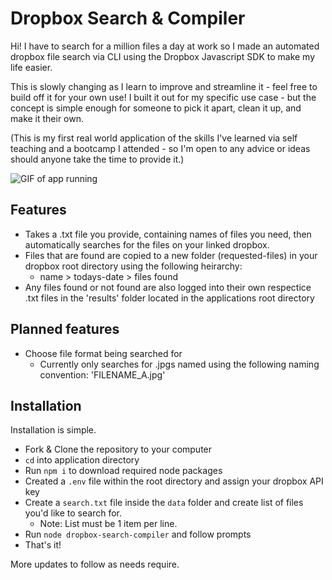 # Dropbox Search & Compiler
Hi! I have to search for a million files a day at work so I made an automated dropbox file search via CLI using the Dropbox Javascript SDK to make my life easier.

This is slowly changing as I learn to improve and streamline it - feel free to build off it for your own use! I built it out for my specific use case - but the concept is simple enough for someone to pick it apart, clean it up, and make it their own.

(This is my first real world application of the skills I've learned via self teaching and a bootcamp I attended - so I'm open to any advice or ideas should anyone take the time to provide it.)

![GIF of app running](img/app-gif.gif)

## Features

* Takes a .txt file you provide, containing names of files you need, then automatically searches for the files on your linked dropbox.
* Files that are found are copied to a new folder (requested-files) in your dropbox root directory using the following heirarchy: 
  * name > todays-date > files found
* Any files found or not found are also logged into their own respectice .txt files in the 'results' folder located in the applications root directory

## Planned features

* Choose file format being searched for
  * Currently only searches for .jpgs named using the following naming convention: 'FILENAME_A.jpg'

## Installation

Installation is simple.
* Fork & Clone the repository to your computer
* `cd` into application directory
* Run `npm i` to download required node packages
* Created a `.env` file within the root directory and assign your dropbox API key
* Create a `search.txt` file inside the `data` folder and create list of files you'd like to search for.
  * Note: List must be 1 item per line. 
* Run `node dropbox-search-compiler` and follow prompts
* That's it!

More updates to follow as needs require.